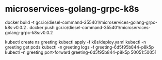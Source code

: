 # microservices-golang-grpc-k8s
docker build -t gcr.io/diesel-command-355401/microservices-golang-grpc-k8s:v0.0.2 .
docker push gcr.io/diesel-command-355401/microservices-golang-grpc-k8s:v0.0.2

kubectl create ns greeting
kubectl apply -f k8s/deploy.yaml
kubectl -n greeting get pods
kubectl -n greeting logs -f greeting-6d5f95b844-p8k5p
kubectl -n greeting port-forward greeting-6d5f95b844-p8k5p 50051:50051



